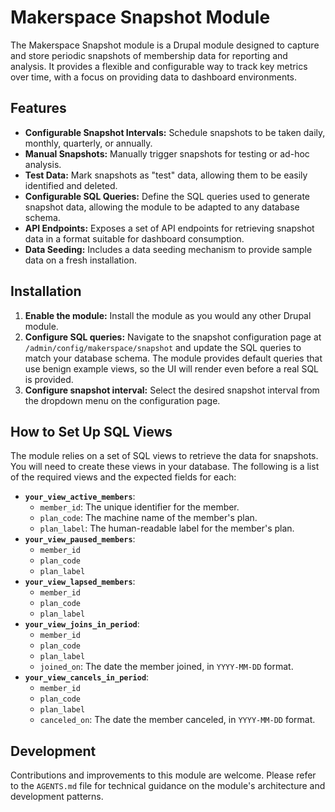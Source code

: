 # Makerspace Snapshot Module

The Makerspace Snapshot module is a Drupal module designed to capture and store periodic snapshots of membership data for reporting and analysis. It provides a flexible and configurable way to track key metrics over time, with a focus on providing data to dashboard environments.

## Features

- **Configurable Snapshot Intervals:**  Schedule snapshots to be taken daily, monthly, quarterly, or annually.
- **Manual Snapshots:** Manually trigger snapshots for testing or ad-hoc analysis.
- **Test Data:** Mark snapshots as "test" data, allowing them to be easily identified and deleted.
- **Configurable SQL Queries:** Define the SQL queries used to generate snapshot data, allowing the module to be adapted to any database schema.
- **API Endpoints:** Exposes a set of API endpoints for retrieving snapshot data in a format suitable for dashboard consumption.
- **Data Seeding:**  Includes a data seeding mechanism to provide sample data on a fresh installation.

## Installation

1.  **Enable the module:** Install the module as you would any other Drupal module.
2.  **Configure SQL queries:** Navigate to the snapshot configuration page at `/admin/config/makerspace/snapshot` and update the SQL queries to match your database schema. The module provides default queries that use benign example views, so the UI will render even before a real SQL is provided.
3.  **Configure snapshot interval:**  Select the desired snapshot interval from the dropdown menu on the configuration page.

## How to Set Up SQL Views

The module relies on a set of SQL views to retrieve the data for snapshots. You will need to create these views in your database. The following is a list of the required views and the expected fields for each:

-   **`your_view_active_members`**:
    -   `member_id`: The unique identifier for the member.
    -   `plan_code`: The machine name of the member's plan.
    -   `plan_label`: The human-readable label for the member's plan.
-   **`your_view_paused_members`**:
    -   `member_id`
    -   `plan_code`
    -   `plan_label`
-   **`your_view_lapsed_members`**:
    -   `member_id`
    -   `plan_code`
    -   `plan_label`
-   **`your_view_joins_in_period`**:
    -   `member_id`
    -   `plan_code`
    -   `plan_label`
    -   `joined_on`: The date the member joined, in `YYYY-MM-DD` format.
-   **`your_view_cancels_in_period`**:
    -   `member_id`
    -   `plan_code`
    -   `plan_label`
    -   `canceled_on`: The date the member canceled, in `YYYY-MM-DD` format.

## Development

Contributions and improvements to this module are welcome. Please refer to the `AGENTS.md` file for technical guidance on the module's architecture and development patterns.
